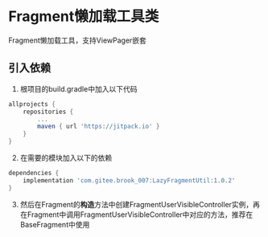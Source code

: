 # Fragment懒加载工具类

Fragment懒加载工具，支持ViewPager嵌套

## 引入依赖

1. 根项目的build.gradle中加入以下代码

```gradle
allprojects {
	repositories {
		...
		maven { url 'https://jitpack.io' }
	}
}
```

2. 在需要的模块加入以下的依赖

```gradle
dependencies {
	implementation 'com.gitee.brook_007:LazyFragmentUtil:1.0.2'
}
```

3. 然后在Fragment的**构造**方法中创建FragmentUserVisibleController实例，再在Fragment中调用FragmentUserVisibleController中对应的方法，推荐在BaseFragment中使用